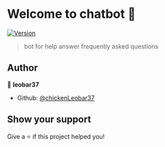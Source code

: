 # Welcome to chatbot 👋

[![Version](https://img.shields.io/npm/v/chatbot.svg)](https://www.npmjs.com/package/chatbot)

> bot for help answer frequently asked questions

## Author

👤 **leobar37**

- Github: [@chickenLeobar37](https://github.com/chickenLeobar37)

## Show your support

Give a ⭐️ if this project helped you!
